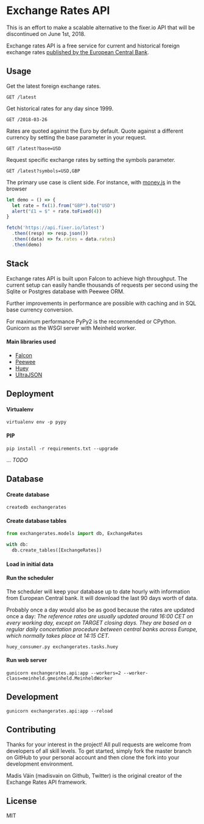 # Exchange Rates API

This is an effort to make a scalable alternative to the fixer.io API that will be discontinued on June 1st, 2018.

Exchange rates API is a free service for current and historical foreign exchange rates [published by the European Central Bank](https://www.ecb.europa.eu/stats/policy_and_exchange_rates/euro_reference_exchange_rates/html/index.en.html).

## Usage

Get the latest foreign exchange rates.

```http
GET /latest
```

Get historical rates for any day since 1999.

```http
GET /2018-03-26
```

Rates are quoted against the Euro by default. Quote against a different currency by setting the base parameter in your request.

```http
GET /latest?base=USD
```

Request specific exchange rates by setting the symbols parameter.

```http
GET /latest?symbols=USD,GBP
```

The primary use case is client side. For instance, with [money.js](https://openexchangerates.github.io/money.js/) in the browser

```js
let demo = () => {
  let rate = fx(1).from("GBP").to("USD")
  alert("£1 = $" + rate.toFixed(4))
}

fetch('https://api.fixer.io/latest')
  .then((resp) => resp.json())
  .then((data) => fx.rates = data.rates)
  .then(demo)
```

## Stack

Exchange rates API is built upon Falcon to achieve high throughput. The current setup can easily handle thousands of requests per second using the Sqlite or Postgres database with Peewee ORM.

Further improvements in performance are possible with caching and in SQL base currency conversion.

For maximum performance PyPy2 is the recommended or CPython. Gunicorn as the WSGI server with Meinheld worker.

#### Main libraries used
* [Falcon](https://github.com/falconry/falcon)
* [Peewee](https://github.com/coleifer/peewee)
* [Huey](https://github.com/coleifer/huey)
* [UltraJSON](https://github.com/esnme/ultrajson)

## Deployment
#### Virtualenv
```shell
virtualenv env -p pypy
```

#### PIP
```shell
pip install -r requirements.txt --upgrade
```

...
_TODO_

## Database
#### Create database
```shell
createdb exchangerates
```

#### Create database tables
```python
from exchangerates.models import db, ExchangeRates

with db:
  db.create_tables([ExchangeRates])
```

#### Load in initial data

#### Run the scheduler
The scheduler will keep your database up to date hourly with information from European Central bank. It will download the last 90 days worth of data.

Probably once a day would also be as good because the rates are updated once a day:
_The reference rates are usually updated around 16:00 CET on every working day, except on TARGET closing days. They are based on a regular daily concertation procedure between central banks across Europe, which normally takes place at 14:15 CET._

```shell
huey_consumer.py exchangerates.tasks.huey
```

#### Run web server
```shell
gunicorn exchangerates.api:app --workers=2 --worker-class=meinheld.gmeinheld.MeinheldWorker
```

## Development
```shell
gunicorn exchangerates.api:app --reload
```

## Contributing
Thanks for your interest in the project! All pull requests are welcome from developers of all skill levels. To get started, simply fork the master branch on GitHub to your personal account and then clone the fork into your development environment.

Madis Väin (madisvain on Github, Twitter) is the original creator of the Exchange Rates API framework.

## License
MIT